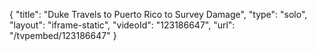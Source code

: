 {
    "title": "Duke Travels to Puerto Rico to Survey Damage",
    "type": "solo",
    "layout": "iframe-static",
    "videoId": "123186647",
    "url": "\/tvpembed\/123186647"
}
